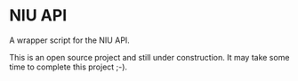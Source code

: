 # NIU API

A wrapper script for the NIU API.

This is an open source project and still under construction.
It may take some time to complete this project ;-).